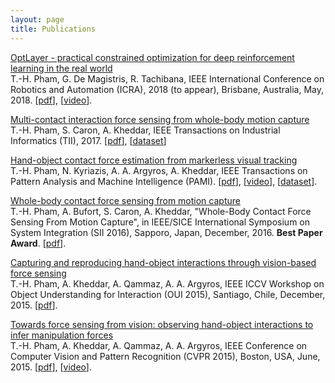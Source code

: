 ```yaml
---
layout: page
title: Publications
---
```


[OptLayer - practical constrained optimization for deep reinforcement learning in the real world](/2018-05-21-icra)  
T.-H. Pham, G. De Magistris, R. Tachibana, IEEE International Conference on Robotics and Automation (ICRA), 2018 (to appear), Brisbane, Australia, May, 2018.
[[pdf](https://arxiv.org/abs/1709.07643)],
[[video](http://www.youtube.com/watch?v=7liBbk3VjWQ)].

[Multi-contact interaction force sensing from whole-body motion capture](/2017-10-23-tii)  
T.-H. Pham, S. Caron, A. Kheddar, IEEE Transactions on Industrial Informatics (TII), 2017.
[[pdf](http://ieeexplore.ieee.org/document/8078194/http://ieeexplore.ieee.org/abstract/document/8085141/)],
[[dataset](https://github.com/jrl-umi3218/WholeBodyKinodynamics)]

[Hand-object contact force estimation from markerless visual tracking](/2017-10-26-pami)  
T.-H. Pham, N. Kyriazis, A. A. Argyros, A. Kheddar, IEEE Transactions on Pattern Analysis and Machine Intelligence (PAMI).
[[pdf](http://ieeexplore.ieee.org/abstract/document/8085141/)],
[[video](https://www.youtube.com/watch?v=NhNV3tCcbd0)],
[[dataset](https://github.com/jrl-umi3218/ManipulationKinodynamics)].

[Whole-body contact force sensing from motion capture](/2016-12-13-sii)  
T.-H. Pham, A. Bufort, S. Caron, A. Kheddar, "Whole-Body Contact Force Sensing From Motion Capture", in IEEE/SICE International Symposium on System Integration (SII 2016), Sapporo, Japan, December, 2016. **Best Paper Award**.
[[pdf](https://hal.archives-ouvertes.fr/hal-01372238/)].

[Capturing and reproducing hand-object interactions through vision-based force sensing](/2015-12-11-oui)  
T.-H. Pham, A. Kheddar, A. Qammaz, A. A. Argyros, IEEE ICCV Workshop on Object Understanding for Interaction (OUI 2015), Santiago, Chile, December, 2015.
[[pdf](https://hal.archives-ouvertes.fr/hal-01372238/)].

[Towards force sensing from vision: observing hand-object interactions to infer manipulation forces](/2015-06-07-cvpr)  
T.-H. Pham, A. Kheddar, A. Qammaz, A. A. Argyros, IEEE Conference on Computer Vision and Pattern Recognition (CVPR 2015), Boston, USA, June, 2015.
[[pdf](https://hal.archives-ouvertes.fr/hal-01356136/)],
[[video](http://www.youtube.com/watch?v=mtWwkOJkeXM)].
